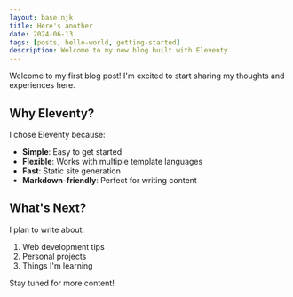```yaml
---
layout: base.njk
title: Here's another
date: 2024-06-13
tags: [posts, hello-world, getting-started]
description: Welcome to my new blog built with Eleventy
---
```


Welcome to my first blog post! I'm excited to start sharing my thoughts and experiences here.

## Why Eleventy?

I chose Eleventy because:

- **Simple**: Easy to get started
- **Flexible**: Works with multiple template languages
- **Fast**: Static site generation
- **Markdown-friendly**: Perfect for writing content

## What's Next?

I plan to write about:

1. Web development tips
2. Personal projects
3. Things I'm learning

Stay tuned for more content!

